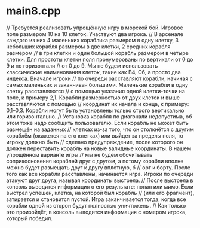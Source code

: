 # main8.cpp

// Требуется реализовать упрощённую игру в морской бой. Игровое поле размером 10 на 10 клеток. Участвуют два игрока.
// В арсенале каждого из них 4 маленьких кораблика размером в одну клетку, 3 небольших корабля размером в две клетки, 2 средних корабля размером
// в три клетки и один большой корабль размером в четыре клетки. Для простоты клетки поля пронумерованы по вертикали от 0 до 9 и по горизонтали
// от 0 до 9. Мы не будем использовать классические наименования клеток, такие как B4, C6, а просто два индекса. Вначале игроки
// по очереди расставляют корабли, начиная с самых маленьких и заканчивая большими. Маленькие корабли в одну клетку расставляются
// с помощью указания одной клетки-точки на поле, к примеру 2,1. Корабли размерностью от двух клеток и выше расставляются с помощью
// координат их начала и конца, к примеру: 0,1–0,3. Корабли могут быть установлены только строго вертикально или горизонтально.
// Установка корабля по диагонали недопустима, об этом тоже надо сообщить пользователю. Если корабль не может быть размещён на заданных
// клетках из-за того, что он столкнётся с другим кораблём (окажется на его клетках) или выйдет за пределы поля, то игроку должно быть
// сделано предупреждение, после которого он должен переставить корабль на новые валидные координаты. В нашем упрощённом варианте игры
// мы не будем обсчитывать соприкосновения кораблей друг с другом, а потому корабли вполне можно будет размещать друг к другу вплотную, б
// орт к борту. После того как все корабли расставлены, начинается игра. Игроки по очереди атакуют друг друга, называя координаты выстрела.
// После выстрела в консоль выводится информация о его результате: попал или мимо. Если выстрел успешен, клетка, на которой был корабль
// (или его фрагмент), затирается и становится пустой. Игра заканчивается тогда, когда все корабли одной из сторон будут полностью уничтожены.
// Как только это произойдёт, в консоль выводится информация с номером игрока, который победил.
